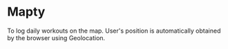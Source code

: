 # Mapty
To log daily workouts on the map. 
User's position is automatically obtained by the browser using Geolocation.

